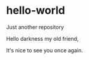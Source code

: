 # hello-world
Just another repository

Hello darkness my old friend,

It's nice to see you once again.
